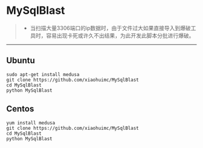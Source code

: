 # MySqlBlast
> * 当扫描大量3306端口的ip数据时，由于文件过大如果直接导入到爆破工具时，容易出现卡死或许久不出结果，为此开发此脚本分批进行爆破。
------
### 


## Ubuntu

```
sudo apt-get install medusa
git clone https://github.com/xiaohuimc/MySqlBlast
cd MySqlBlast
python MySqlBlast
```

## Centos
```
yum install medusa
git clone https://github.com/xiaohuimc/MySqlBlast
cd MySqlBlast
python MySqlBlast
```
